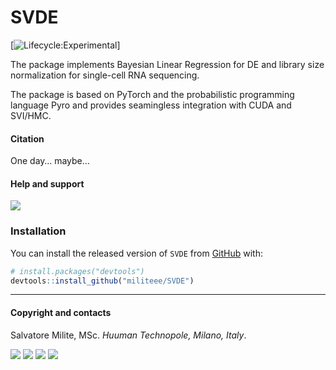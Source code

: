 
# SVDE

<!-- badges: start -->

\[![Lifecycle:Experimental](https://img.shields.io/badge/Lifecycle-Experimental-339999)\]
<!-- badges: end -->

The package implements Bayesian Linear Regression for DE and library
size normalization for single-cell RNA sequencing.

The package is based on PyTorch and the probabilistic programming
language Pyro and provides seamingless integration with CUDA and
SVI/HMC.

#### Citation

One day… maybe…

#### Help and support

[![](https://img.shields.io/badge/GitHub%20Pages-https://militeee.github.io/SVDE/-steelblue.svg)](https://militeee.github.io/SVDE)

### Installation

You can install the released version of `SVDE` from
[GitHub](https://github.com/) with:

``` r
# install.packages("devtools")
devtools::install_github("militeee/SVDE")
```

------------------------------------------------------------------------

#### Copyright and contacts

Salvatore Milite, MSc. *Huuman Technopole, Milano, Italy*.

[![](https://img.shields.io/badge/Email-gcaravagn@gmail.com-informational.svg?style=social)](mailto:gcaravagn@gmail.com)
[![](https://img.shields.io/badge/caravagn-informational.svg?style=social&logo=GitHub)](https://github.com/caravagn)
[![](https://img.shields.io/badge/@gcaravagna-informational.svg?style=social&logo=Twitter)](https://twitter.com/gcaravagna)
[![](https://img.shields.io/badge/Homepage-informational.svg?style=social&logo=Google)](https://sites.google.com/site/giuliocaravagna/)
